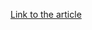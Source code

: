 [Link to the article](https://www.fortinet.com/blog/threat-research/python-info-stealer-malicious-excel-document)

